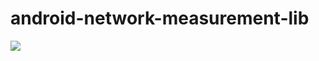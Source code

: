 # android-network-measurement-lib
[![](https://jitpack.io/v/ekanek/android-network-measurement-lib.svg)](https://jitpack.io/#ekanek/android-network-measurement-lib)
